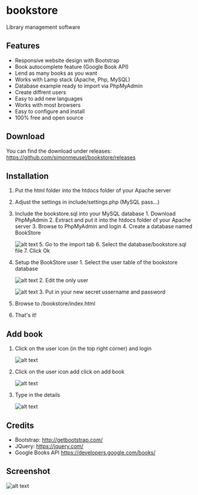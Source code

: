 # bookstore
  Library management software

## Features
  - Responsive website design with Bootstrap
  - Book autocomplete feature (Google Book API)
  - Lend as many books as you want
  - Works with Lamp stack (Apache, Php, MySQL)
  - Database example ready to import via PhpMyAdmin
  - Create diffrent users
  - Easy to add new languages
  - Works with most browsers
  - Easy to configure and install
  - 100% free and open source

## Download
You can find the download under releases: https://github.com/simonmeusel/bookstore/releases

## Installation
  1. Put the html folder into the htdocs folder of your Apache server
  2. Adjust the settings in include/settings.php (MySQL pass...)
  3. Include the bookstore.sql into your MySQL database
    1. Download PhpMyAdmin
    2. Extract and put it into the htdocs folder of your Apache server
    3. Browse to PhpMyAdmin and login
    4. Create a database named BookStore

      ![alt text](https://raw.githubusercontent.com/simonmeusel/bookstore/master/image/phpMyAdminCreateDatabase.png)
    5. Go to the import tab
    6. Select the database/bookstore.sql file
    7. Click Ok
  4. Setup the BookStore user
    1. Select the user table of the bookstore database

      ![alt text](https://raw.githubusercontent.com/simonmeusel/bookstore/master/image/phpMyAdminSelectUserTable.png)
    2. Edit the only user

      ![alt text](https://raw.githubusercontent.com/simonmeusel/bookstore/master/image/phpMyAdminEditUser.png)
    3. Put in your new secret ussername and password
  5. Browse to /bookstore/index.html
  6. That's it!

## Add book
  1. Click on the user icon (in the top right corner) and login

      ![alt text](https://raw.githubusercontent.com/simonmeusel/bookstore/master/image/bookstoreLogin.png)
  2. Click on the user icon add click on add book

      ![alt text](https://raw.githubusercontent.com/simonmeusel/bookstore/master/image/bookstoreAddBook.png)
  3. Type in the details

      ![alt text](https://raw.githubusercontent.com/simonmeusel/bookstore/master/image/bookstoreAddBookDetail.png)

## Credits
  - Bootstrap: http://getbootstrap.com/
  - JQuery: https://jquery.com/
  - Google Books API https://developers.google.com/books/

## Screenshot
  
  ![alt text](https://github.com/simonmeusel/bookstore/blob/master/image/bookstoreBanner.PNG)
